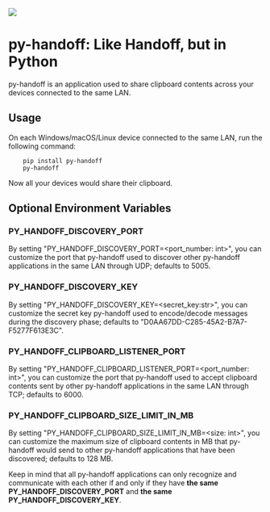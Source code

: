 ![](https://img.shields.io/pypi/v/py-handoff?style=for-the-badge)
# py-handoff: Like Handoff, but in Python
py-handoff is an application used to share clipboard contents across your devices connected to the same LAN.

## Usage
On each Windows/macOS/Linux device connected to the same LAN, run the following command:
```
    pip install py-handoff
    py-handoff
```
Now all your devices would share their clipboard.

## Optional Environment Variables
### PY_HANDOFF_DISCOVERY_PORT
By setting "PY_HANDOFF_DISCOVERY_PORT=<port_number: int>", you can customize the port that py-handoff used to discover other py-handoff applications in the same LAN through UDP; defaults to 5005.
### PY_HANDOFF_DISCOVERY_KEY
By setting "PY_HANDOFF_DISCOVERY_KEY=<secret_key:str>", you can customize the secret key py-handoff used to encode/decode messages during the discovery phase; defaults to "D0AA67DD-C285-45A2-B7A7-F5277F613E3C".
### PY_HANDOFF_CLIPBOARD_LISTENER_PORT
By setting "PY_HANDOFF_CLIPBOARD_LISTENER_PORT=<port_number: int>", you can customize the port that py-handoff used to accept clipboard contents sent by other py-handoff applications in the same LAN through TCP; defaults to 6000.
### PY_HANDOFF_CLIPBOARD_SIZE_LIMIT_IN_MB
By setting "PY_HANDOFF_CLIPBOARD_SIZE_LIMIT_IN_MB=<size: int>", you can customize the maximum size of clipboard contents in MB that py-handoff would send to other py-handoff applications that have been discovered; defaults to 128 MB.

Keep in mind that all py-handoff applications can only recognize and communicate with each other if and only if they have **the same PY_HANDOFF_DISCOVERY_PORT** and **the same PY_HANDOFF_DISCOVERY_KEY**.
